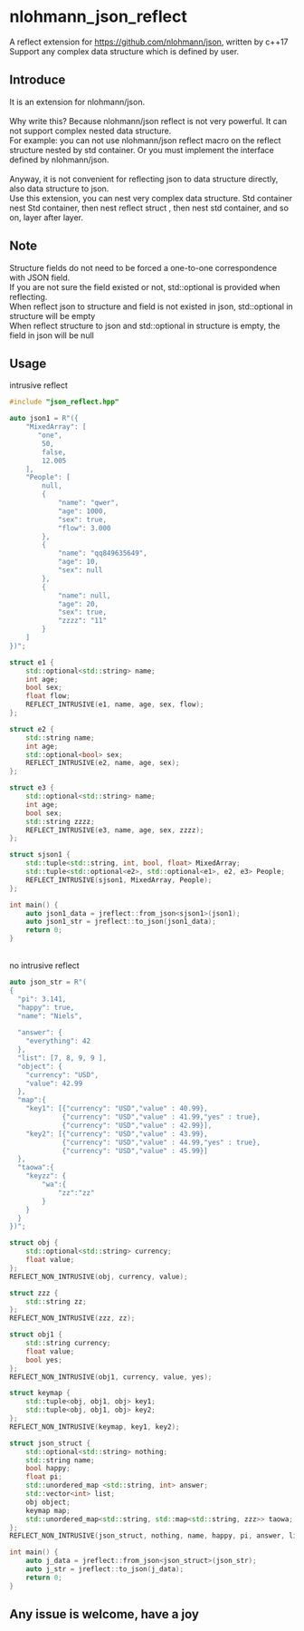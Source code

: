 # nlohmann_json_reflect
A reflect extension for https://github.com/nlohmann/json, written by c++17
</br>Support any complex data structure which is defined by user.

## Introduce
It is an extension for nlohmann/json. 
<br/>
<br/>Why write this? Because nlohmann/json reflect is not very powerful. It can not support complex nested data structure. 
<br/>For example: you can not use nlohmann/json reflect macro on the reflect structure nested by std container. Or you must implement the interface defined by nlohmann/json.
<br/>
<br/>Anyway, it is not convenient for reflecting json to data structure directly, also data structure to json.
<br/>Use this extension, you can nest very complex data structure. Std container nest Std container, then nest reflect struct , then nest std container, and so on, layer after layer.

## Note
Structure fields do not need to be forced a one-to-one correspondence with JSON field.
<br/> If you are not sure the field existed or not, std::optional is provided when reflecting.
<br>  When reflect json to structure and field is not existed in json, std::optional in structure will be empty
<br>  When reflect structure to json and std::optional in structure is empty, the field in json will be null 

## Usage
intrusive reflect 
```c++
#include "json_reflect.hpp"

auto json1 = R"({
    "MixedArray": [
       "one", 
        50, 
        false, 
        12.005
    ], 
    "People": [
        null,
        {
            "name": "qwer", 
            "age": 1000, 
            "sex": true,
            "flow": 3.000
        }, 
        {
            "name": "qq849635649", 
            "age": 10, 
            "sex": null
        }, 
        {
            "name": null, 
            "age": 20, 
            "sex": true,
            "zzzz": "11"
        }
    ]
})";

struct e1 {
    std::optional<std::string> name;
    int age;
    bool sex;
    float flow;
    REFLECT_INTRUSIVE(e1, name, age, sex, flow);
};

struct e2 {
    std::string name;
    int age;
    std::optional<bool> sex;
    REFLECT_INTRUSIVE(e2, name, age, sex);
};

struct e3 {
    std::optional<std::string> name;
    int age;
    bool sex;
    std::string zzzz;
    REFLECT_INTRUSIVE(e3, name, age, sex, zzzz);
};

struct sjson1 {
    std::tuple<std::string, int, bool, float> MixedArray;
    std::tuple<std::optional<e2>, std::optional<e1>, e2, e3> People;
    REFLECT_INTRUSIVE(sjson1, MixedArray, People);
};

int main() {
    auto json1_data = jreflect::from_json<sjson1>(json1);
    auto json1_str = jreflect::to_json(json1_data);
    return 0;
}
```
<br>no intrusive reflect
```c++
auto json_str = R"(
{
  "pi": 3.141,
  "happy": true,
  "name": "Niels",
 
  "answer": {
    "everything": 42
  },
  "list": [7, 8, 9, 9 ],
  "object": {
    "currency": "USD",
    "value": 42.99
  },
  "map":{
    "key1": [{"currency": "USD","value" : 40.99},
             {"currency": "USD","value" : 41.99,"yes" : true},
             {"currency": "USD","value" : 42.99}],
    "key2": [{"currency": "USD","value" : 43.99},
             {"currency": "USD","value" : 44.99,"yes" : true},
             {"currency": "USD","value" : 45.99}]
  },
  "taowa":{
	"keyzz": {
		"wa":{
			"zz":"zz"
		}
	}
  }
})";

struct obj {
    std::optional<std::string> currency;
    float value;
};
REFLECT_NON_INTRUSIVE(obj, currency, value);

struct zzz {
    std::string zz;
};
REFLECT_NON_INTRUSIVE(zzz, zz);

struct obj1 {
    std::string currency;
    float value;
    bool yes;
};
REFLECT_NON_INTRUSIVE(obj1, currency, value, yes);

struct keymap {
    std::tuple<obj, obj1, obj> key1;
    std::tuple<obj, obj1, obj> key2;
};
REFLECT_NON_INTRUSIVE(keymap, key1, key2);

struct json_struct {
    std::optional<std::string> nothing;
    std::string name;
    bool happy;
    float pi;
    std::unordered_map <std::string, int> answer;
    std::vector<int> list;
    obj object;
    keymap map;
    std::unordered_map<std::string, std::map<std::string, zzz>> taowa;
};
REFLECT_NON_INTRUSIVE(json_struct, nothing, name, happy, pi, answer, list, object, map, taowa);

int main() {
    auto j_data = jreflect::from_json<json_struct>(json_str);
    auto j_str = jreflect::to_json(j_data);
    return 0;
}
```
## Any issue is welcome, have a joy
